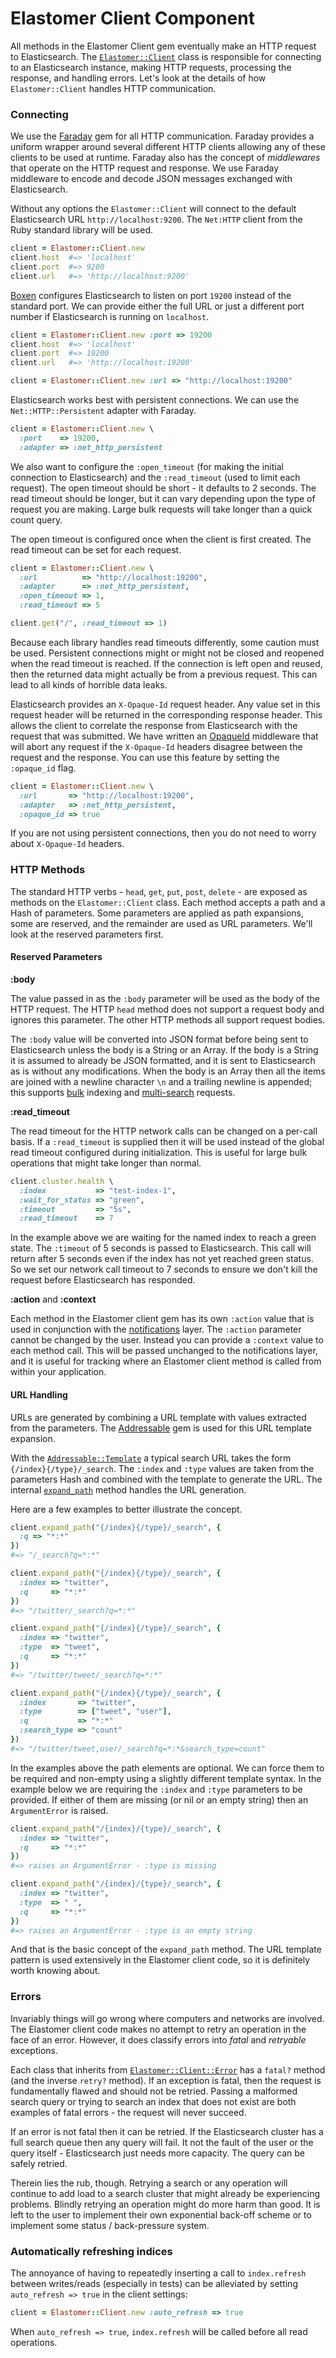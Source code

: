 # Elastomer Client Component

All methods in the Elastomer Client gem eventually make an HTTP request to
Elasticsearch. The [`Elastomer::Client`](https://github.com/github/elastomer-client/blob/master/lib/elastomer/client.rb)
class is responsible for connecting to an Elasticsearch instance, making HTTP
requests, processing the response, and handling errors. Let's look at the
details of how `Elastomer::Client` handles HTTP communication.

### Connecting

We use the [Faraday](https://github.com/lostisland/faraday) gem for all HTTP
communication. Faraday provides a uniform wrapper around several different HTTP
clients allowing any of these clients to be used at runtime. Faraday also has
the concept of *middlewares* that operate on the HTTP request and response. We
use Faraday middleware to encode and decode JSON messages exchanged with
Elasticsearch.

Without any options the `Elastomer::Client` will connect to the default
Elasticsearch URL `http://localhost:9200`. The `Net:HTTP` client from the Ruby
standard library will be used.

```ruby
client = Elastomer::Client.new
client.host  #=> 'localhost'
client.port  #=> 9200
client.url   #=> 'http://localhost:9200'
```

[Boxen](https://boxen.github.com) configures Elasticsearch to listen on port
`19200` instead of the standard port. We can provide either the full URL or just
a different port number if Elasticsearch is running on `localhost`.

```ruby
client = Elastomer::Client.new :port => 19200
client.host  #=> 'localhost'
client.port  #=> 19200
client.url   #=> 'http://localhost:19200'

client = Elastomer::Client.new :url => "http://localhost:19200"
```

Elasticsearch works best with persistent connections. We can use the
`Net::HTTP::Persistent` adapter with Faraday.

```ruby
client = Elastomer::Client.new \
  :port    => 19200,
  :adapter => :net_http_persistent
```

We also want to configure the `:open_timeout` (for making the initial connection
to Elasticsearch) and the `:read_timeout` (used to limit each request). The open
timeout should be short - it defaults to 2 seconds. The read timeout should be
longer, but it can vary depending upon the type of request you are making. Large
bulk requests will take longer than a quick count query.

The open timeout is configured once when the client is first created. The read
timeout can be set for each request.

```ruby
client = Elastomer::Client.new \
  :url          => "http://localhost:19200",
  :adapter      => :net_http_persistent,
  :open_timeout => 1,
  :read_timeout => 5

client.get("/", :read_timeout => 1)
```

Because each library handles read timeouts differently, some caution must be
used. Persistent connections might or might not be closed and reopened when the
read timeout is reached. If the connection is left open and reused, then the
returned data might actually be from a previous request. This can lead to all
kinds of horrible data leaks.

Elasticsearch provides an `X-Opaque-Id` request header. Any value set in this
request header will be returned in the corresponding response header. This
allows the client to correlate the response from Elasticsearch with the request
that was submitted. We have written an
[OpaqueId](https://github.com/github/elastomer-client/blob/master/lib/elastomer/middleware/opaque_id.rb)
middleware that will abort any request if the `X-Opaque-Id` headers disagree
between the request and the response. You can use this feature by setting
the `:opaque_id` flag.

```ruby
client = Elastomer::Client.new \
  :url       => "http://localhost:19200",
  :adapter   => :net_http_persistent,
  :opaque_id => true
```

If you are not using persistent connections, then you do not need to worry about
`X-Opaque-Id` headers.

### HTTP Methods

The standard HTTP verbs - `head`, `get`, `put`, `post`, `delete` - are exposed
as methods on the `Elastomer::Client` class. Each method accepts a path and a
Hash of parameters. Some parameters are applied as path expansions, some are
reserved, and the remainder are used as URL parameters. We'll look at the
reserved parameters first.

#### Reserved Parameters

**:body**

The value passed in as the `:body` parameter will be used as the body of the
HTTP request. The HTTP `head` method does not support a request body and ignores
this parameter. The other HTTP methods all support request bodies.

The `:body` value will be converted into JSON format before being sent to
Elasticsearch unless the body is a String or an Array. If the body is a String
it is assumed to already be JSON formatted, and it is sent to Elasticsearch as
is without any modifications. When the body is an Array then all the items are
joined with a newline character `\n` and a trailing newline is appended; this
supports [bulk](https://www.elastic.co/guide/en/elasticsearch/reference/current/docs-bulk.html)
indexing and [multi-search](https://www.elastic.co/guide/en/elasticsearch/reference/current/search-multi-search.html)
requests.

**:read_timeout**

The read timeout for the HTTP network calls can be changed on a per-call basis.
If a `:read_timeout` is supplied then it will be used instead of the global read
timeout configured during initialization. This is useful for large bulk
operations that might take longer than normal.

```ruby
client.cluster.health \
  :index           => "test-index-1",
  :wait_for_status => "green",
  :timeout         => "5s",
  :read_timeout    => 7
```

In the example above we are waiting for the named index to reach a green state.
The `:timeout` of 5 seconds is passed to Elasticsearch. This call will return
after 5 seconds even if the index has not yet reached green status. So we set
our network call timeout to 7 seconds to ensure we don't kill the request before
Elasticsearch has responded.

**:action** and **:context**

Each method in the Elastomer client gem has its own `:action` value that is
used in conjunction with the [notifications](notifications.md) layer. The
`:action` parameter cannot be changed by the user. Instead you can provide a
`:context` value to each method call. This will be passed unchanged to the
notifications layer, and it is useful for tracking where an Elastomer client
method is called from within your application.

#### URL Handling

URLs are generated by combining a URL template with values extracted from the
parameters. The [Addressable](https://github.com/sporkmonger/addressable) gem is
used for this URL template expansion.

With the [`Addressable::Template`](https://github.com/sporkmonger/addressable#uri-templates)
a typical search URL takes the form `{/index}{/type}/_search`. The `:index` and
`:type` values are taken from the parameters Hash and combined with the template
to generate the URL. The internal
[`expand_path`](https://github.com/github/elastomer-client/blob/master/lib/elastomer/client.rb#L245)
method handles the URL generation.

Here are a few examples to better illustrate the concept.

```ruby
client.expand_path("{/index}{/type}/_search", {
  :q => "*:*"
})
#=> "/_search?q=*:*"

client.expand_path("{/index}{/type}/_search", {
  :index => "twitter",
  :q     => "*:*"
})
#=> "/twitter/_search?q=*:*"

client.expand_path("{/index}{/type}/_search", {
  :index => "twitter",
  :type  => "tweet",
  :q     => "*:*"
})
#=> "/twitter/tweet/_search?q=*:*"

client.expand_path("{/index}{/type}/_search", {
  :index       => "twitter",
  :type        => ["tweet", "user"],
  :q           => "*:*"
  :search_type => "count"
})
#=> "/twitter/tweet,user/_search?q=*:*&search_type=count"
```

In the examples above the path elements are optional. We can force them to be
required and non-empty using a slightly different template syntax. In the
example below we are requiring the `:index` and `:type` parameters to be
provided. If either of them are missing (or nil or an empty string) then an
`ArgumentError` is raised.

```ruby
client.expand_path("/{index}/{type}/_search", {
  :index => "twitter",
  :q     => "*:*"
})
#=> raises an ArgumentError - :type is missing

client.expand_path("/{index}/{type}/_search", {
  :index => "twitter",
  :type  => " ",
  :q     => "*:*"
})
#=> raises an ArgumentError - :type is an empty string
```

And that is the basic concept of the `expand_path` method. The URL template
pattern is used extensively in the Elastomer client code, so it is definitely
worth knowing about.

### Errors

Invariably things will go wrong where computers and networks are involved. The
Elastomer client code makes no attempt to retry an operation in the face of an
error. However, it does classify errors into *fatal* and *retryable* exceptions.

Each class that inherits from
[`Elastomer::Client::Error`](https://github.com/github/elastomer-client/blob/master/lib/elastomer/client/errors.rb)
has a `fatal?` method (and the inverse `retry?` method). If an exception is
fatal, then the request is fundamentally flawed and should not be retried.
Passing a malformed search query or trying to search an index that does not
exist are both examples of fatal errors - the request will never succeed.

If an error is not fatal then it can be retried. If the Elasticsearch cluster
has a full search queue then any query will fail. It not the fault of the user
or the query itself - Elasticsearch just needs more capacity. The query can be
safely retried.

Therein lies the rub, though. Retrying a search or any operation will continue
to add load to a search cluster that might already be experiencing problems.
Blindly retrying an operation might do more harm than good. It is left to the
user to implement their own exponential back-off scheme or to implement some
status / back-pressure system.

### Automatically refreshing indices

The annoyance of having to repeatedly inserting a call to `index.refresh` between writes/reads (especially in tests) can be alleviated by setting `auto_refresh => true` in the client settings:

```ruby
client = Elastomer::Client.new :auto_refresh => true
```

When `auto_refresh => true`, `index.refresh` will be called before all read operations.
